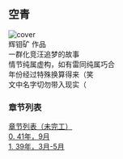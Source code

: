 ## 空青
![cover](https://cdn.jsdelivr.net/gh/DreamSkyWork/the-Empty-Green@main/pics/%E7%A9%BA%E9%9D%92-%E5%B0%81%E9%9D%A2.png)  
辉钼矿 作品  
一群化竞汪追梦的故事  
情节纯属虚构，如有雷同纯属巧合  
年份经过特殊换算得来（笑  
文中名字切勿带入现实（  

### 章节列表  
[章节列表（未完工）](https://github.com/DreamSkyWork/the-Empty-Green/tree/main)  
[0. 41年，9月](https://github.com/DreamSkyWork/the-Empty-Green/blob/main/Chapter%200.md)  
[1. 39年，3月-5月](https://github.com/DreamSkyWork/the-Empty-Green/blob/main/Chapter%200.md)
